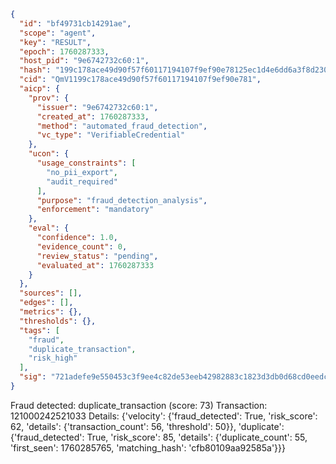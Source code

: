 ```json
{
  "id": "bf49731cb14291ae",
  "scope": "agent",
  "key": "RESULT",
  "epoch": 1760287333,
  "host_pid": "9e6742732c60:1",
  "hash": "199c178ace49d90f57f60117194107f9ef90e78125ec1d4e6dd6a3f8d23078e6",
  "cid": "QmV1199c178ace49d90f57f60117194107f9ef90e781",
  "aicp": {
    "prov": {
      "issuer": "9e6742732c60:1",
      "created_at": 1760287333,
      "method": "automated_fraud_detection",
      "vc_type": "VerifiableCredential"
    },
    "ucon": {
      "usage_constraints": [
        "no_pii_export",
        "audit_required"
      ],
      "purpose": "fraud_detection_analysis",
      "enforcement": "mandatory"
    },
    "eval": {
      "confidence": 1.0,
      "evidence_count": 0,
      "review_status": "pending",
      "evaluated_at": 1760287333
    }
  },
  "sources": [],
  "edges": [],
  "metrics": {},
  "thresholds": {},
  "tags": [
    "fraud",
    "duplicate_transaction",
    "risk_high"
  ],
  "sig": "721adefe9e550453c3f9ee4c82de53eeb42982883c1823d3db0d68cd0eedc2a3"
}
```

Fraud detected: duplicate_transaction (score: 73)
Transaction: 121000242521033
Details: {'velocity': {'fraud_detected': True, 'risk_score': 62, 'details': {'transaction_count': 56, 'threshold': 50}}, 'duplicate': {'fraud_detected': True, 'risk_score': 85, 'details': {'duplicate_count': 55, 'first_seen': 1760285765, 'matching_hash': 'cfb80109aa92585a'}}}